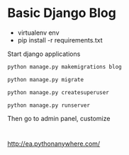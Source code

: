 # Basic Django Blog

* virtualenv env
* pip install -r requirements.txt

Start django applications

```python
python manage.py makemigrations blog 
```

```python
python manage.py migrate
```
```python
python manage.py createsuperuser
```
```python
python manage.py runserver
```

Then go to admin panel, customize

#

http://ea.pythonanywhere.com/
